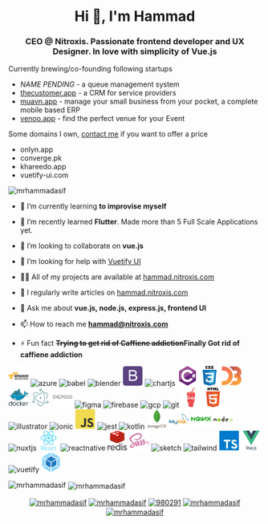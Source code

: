 <h1 align="center">Hi 👋, I'm Hammad</h1>
<h3 align="center">CEO @ Nitroxis. Passionate frontend developer and UX Designer. In love with simplicity of Vue.js</h3>

<p>Currently brewing/co-founding following startups</p>

- _NAME PENDING_ - a queue management system
- [thecustomer.app](https://thecustomer.app) - a CRM for service providers
- [muavn.app](https://muavn.app) - manage your small business from your pocket, a complete mobile based ERP
- [venoo.app](https://venoo.app) - find the perfect venue for your Event

Some domains I own, [contact me](mailto:hammad@nitroxis.com) if you want to offer a price

- onlyn.app
- converge.pk
- khareedo.app
- vuetify-ui.com

<p align="left"> <img src="https://komarev.com/ghpvc/?username=mrhammadasif" alt="mrhammadasif" /> </p>

- 🌱 I’m currently learning **to improvise myself**

- 🌱 I’m recently learned **Flutter**. Made more than 5 Full Scale Applications yet.

- 👯 I’m looking to collaborate on **vue.js**

- 🤝 I’m looking for help with [Vuetify UI](https://vuetify-ui.com)

- 👨‍💻 All of my projects are available at [hammad.nitroxis.com](hammad.nitroxis.com)

- 📝 I regularly write articles on [hammad.nitroxis.com](hammad.nitroxis.com)

- 💬 Ask me about **vue.js, node.js, express.js, frontend UI**

- 📫 How to reach me **hammad@nitroxis.com**

- ⚡ Fun fact **~~Trying to get rid of Caffiene addiction~~Finally Got rid of caffiene addiction**

<p align="left">
  <img src="https://raw.githubusercontent.com/devicons/devicon/master/icons/amazonwebservices/amazonwebservices-original-wordmark.svg"  alt="aws" width="40" height="40" />
<img src="https://www.vectorlogo.zone/logos/microsoft_azure/microsoft_azure-icon.svg" alt="azure" width="40"  height="40" />

<img src="https://www.vectorlogo.zone/logos/babeljs/babeljs-icon.svg" alt="babel" width="40" height="40" />
<img src="https://download.blender.org/branding/community/blender_community_badge_white.svg" alt="blender" width="40"   height="40" />
<img src="https://raw.githubusercontent.com/devicons/devicon/master/icons/bootstrap/bootstrap-plain.svg" alt="bootstrap" width="40"   height="40" />
<img src="https://www.chartjs.org/media/logo-title.svg" alt="chartjs" width="40" height="40" />
<img src="https://raw.githubusercontent.com/devicons/devicon/master/icons/csharp/csharp-original.svg" alt="csharp" width="40"   height="40" />
<img src="https://raw.githubusercontent.com/devicons/devicon/master/icons/css3/css3-original-wordmark.svg" alt="css3" width="40"   height="40" />
<img src="https://raw.githubusercontent.com/devicons/devicon/master/icons/d3js/d3js-original.svg" alt="d3js" width="40"   height="40" />
<img src="https://raw.githubusercontent.com/devicons/devicon/master/icons/docker/docker-original-wordmark.svg" alt="docker"   width="40" height="40" />
<img src="https://raw.githubusercontent.com/devicons/devicon/master/icons/electron/electron-original.svg" alt="electron" width="40"   height="40" />
<img src="https://raw.githubusercontent.com/devicons/devicon/master/icons/express/express-original-wordmark.svg" alt="express"   width="40" height="40" />
<img src="https://www.vectorlogo.zone/logos/figma/figma-icon.svg" alt="figma" width="40" height="40" />
<img src="https://www.vectorlogo.zone/logos/firebase/firebase-icon.svg" alt="firebase" width="40" height="40" />
<img src="https://www.vectorlogo.zone/logos/google_cloud/google_cloud-icon.svg" alt="gcp" width="40" height="40" />
<img src="https://www.vectorlogo.zone/logos/git-scm/git-scm-icon.svg" alt="git" width="40" height="40" />
<img src="https://raw.githubusercontent.com/devicons/devicon/master/icons/gulp/gulp-plain.svg" alt="gulp" width="40" height="40" />
<img src="https://raw.githubusercontent.com/devicons/devicon/master/icons/html5/html5-original-wordmark.svg" alt="html5" width="40"   height="40" />
<img src="https://www.vectorlogo.zone/logos/adobe_illustrator/adobe_illustrator-icon.svg" alt="illustrator" width="40"  height="40" />
<img src="https://upload.wikimedia.org/wikipedia/commons/d/d1/Ionic_Logo.svg" alt="ionic" width="40" height="40" />
<img src="https://raw.githubusercontent.com/devicons/devicon/master/icons/javascript/javascript-original.svg" alt="javascript"  width="40" height="40" />
<img src="https://www.vectorlogo.zone/logos/jestjsio/jestjsio-icon.svg" alt="jest" width="40" height="40" />
<img src="https://www.vectorlogo.zone/logos/kotlinlang/kotlinlang-icon.svg" alt="kotlin" width="40" height="40" />
<img src="https://raw.githubusercontent.com/devicons/devicon/master/icons/mongodb/mongodb-original-wordmark.svg" alt="mongodb"   width="40" height="40" />
<img src="https://raw.githubusercontent.com/devicons/devicon/master/icons/mysql/mysql-original-wordmark.svg" alt="mysql" width="40"   height="40" />
<img src="https://raw.githubusercontent.com/devicons/devicon/master/icons/nginx/nginx-original.svg" alt="nginx" width="40"   height="40" />
<img src="https://raw.githubusercontent.com/devicons/devicon/master/icons/nodejs/nodejs-original-wordmark.svg" alt="nodejs"   width="40" height="40" />
<img src="https://www.vectorlogo.zone/logos/nuxtjs/nuxtjs-icon.svg" alt="nuxtjs" width="40" height="40" />
<img src="https://raw.githubusercontent.com/devicons/devicon/master/icons/react/react-original-wordmark.svg" alt="react" width="40"   height="40" />
<img src="https://reactnative.dev/img/header_logo.svg" alt="reactnative" width="40" height="40" />
<img src="https://raw.githubusercontent.com/devicons/devicon/master/icons/redis/redis-original-wordmark.svg" alt="redis" width="40"   height="40" />
<img src="https://raw.githubusercontent.com/devicons/devicon/master/icons/sass/sass-original.svg" alt="sass" width="40"   height="40" />
<img src="https://www.vectorlogo.zone/logos/sketchapp/sketchapp-icon.svg" alt="sketch" width="40" height="40" />
<img src="https://www.vectorlogo.zone/logos/tailwindcss/tailwindcss-icon.svg" alt="tailwind" width="40" height="40" />
<img src="https://raw.githubusercontent.com/devicons/devicon/master/icons/typescript/typescript-original.svg" alt="typescript"   width="40" height="40" />
<img src="https://raw.githubusercontent.com/devicons/devicon/master/icons/vuejs/vuejs-original-wordmark.svg" alt="vuejs" width="40"
  height="40" />
<img src="https://bestofjs.org/logos/vuetify.svg" alt="vuetify" width="40" height="40" />
<img src="https://raw.githubusercontent.com/devicons/devicon/master/icons/webpack/webpack-original.svg" alt="webpack" width="40" height="40" />
</p>

<p><img align="left" src="https://github-readme-stats.vercel.app/api/top-langs/?username=mrhammadasif&layout=compact&hide=html" alt="mrhammadasif" /></p>

<p>&nbsp;<img align="center" src="https://github-readme-stats.vercel.app/api?username=mrhammadasif&show_icons=true" alt="mrhammadasif" /></p>

<p align="center">
<a href="https://twitter.com/mrhammadasif" target="blank"><img align="center" src="https://cdn.jsdelivr.net/npm/simple-icons@3.0.1/icons/twitter.svg" alt="mrhammadasif" height="30" width="30" /></a>
<a href="https://linkedin.com/in/mrhammadasif" target="blank"><img align="center" src="https://cdn.jsdelivr.net/npm/simple-icons@3.0.1/icons/linkedin.svg" alt="mrhammadasif" height="30" width="30" /></a>
<a href="https://stackoverflow.com/users/980291" target="blank"><img align="center" src="https://cdn.jsdelivr.net/npm/simple-icons@3.0.1/icons/stackoverflow.svg" alt="980291" height="30" width="30" /></a>
<a href="https://fb.com/mrhammadasif" target="blank"><img align="center" src="https://cdn.jsdelivr.net/npm/simple-icons@3.0.1/icons/facebook.svg" alt="mrhammadasif" height="30" width="30" /></a>
<a href="https://www.behance.net/mrhammadasif" target="blank"><img align="center" src="https://cdn.jsdelivr.net/npm/simple-icons@3.0.1/icons/behance.svg" alt="mrhammadasif" height="30" width="30" /></a>
</p>
